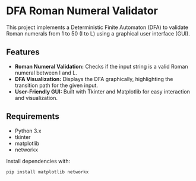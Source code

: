# DFA Roman Numeral Validator

This project implements a Deterministic Finite Automaton (DFA) to validate Roman numerals from 1 to 50 (I to L) using a graphical user interface (GUI).

## Features

- **Roman Numeral Validation:** Checks if the input string is a valid Roman numeral between I and L.
- **DFA Visualization:** Displays the DFA graphically, highlighting the transition path for the given input.
- **User-Friendly GUI:** Built with Tkinter and Matplotlib for easy interaction and visualization.

## Requirements

- Python 3.x
- tkinter
- matplotlib
- networkx

Install dependencies with:

```sh
pip install matplotlib networkx
